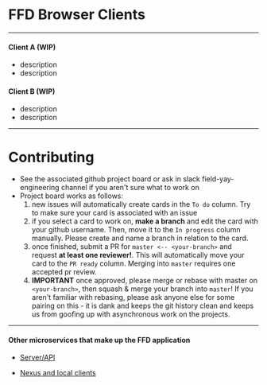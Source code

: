 # FFD Browser Clients

----

#### Client A (WIP)
  - description
  - description
  
#### Client B (WIP)
  - description
  - description


----
 # Contributing

- See the associated github project board or ask in slack field-yay-engineering channel if you aren't sure what to work on
- Project board works as follows:
  1. new issues will automatically create cards in the `To do` column. Try to make sure your card is associated with an issue
  2. if you select a card to work on, **make a branch** and edit the card with your github username. Then, move it to the `In progress` column manually. Please create and name a branch in relation to the card.
  3. once finished, submit a PR for `master <-- <your-branch>` and request **at least one reviewer!**. This will automatically move your card to the `PR ready` column. Merging into `master` requires one accepted pr review.
  4. **IMPORTANT** once approved, please merge or rebase with master on `<your-branch>`, then squash & merge your branch into `master`! If you aren't familiar with rebasing, please ask anyone else for some pairing on this - it is dank and keeps the git history clean and keeps us from goofing up with asynchronous work on the projects.
 

----
#### Other microservices that make up the FFD application
 
 - [Server/API](https://github.com/DanielSeehausen/ffd-api)

 - [Nexus and local clients](https://github.com/DanielSeehausen/ffd-nexus-and-local-clients)
 

 
 
